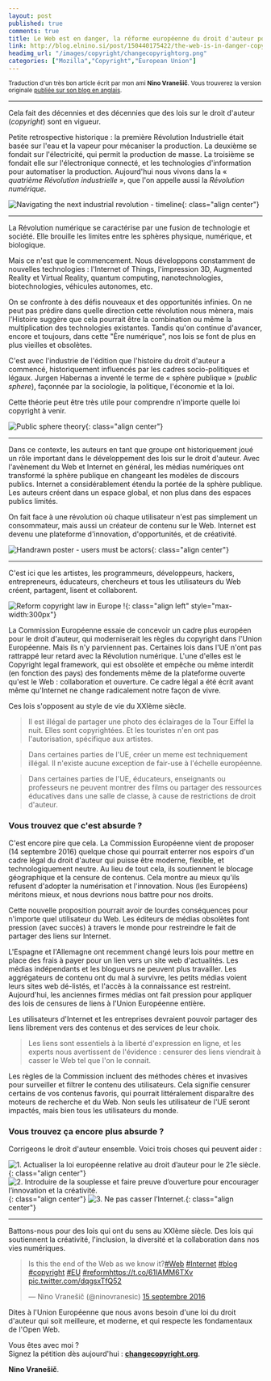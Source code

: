 ```yaml
---
layout: post
published: true
comments: true
title: Le Web est en danger, la réforme européenne du droit d'auteur pourrait tout casser.
link: http://blog.elnino.si/post/150440175422/the-web-is-in-danger-copyright-reform-can-break
headimg_url: "/images/copyright/changecopyrightorg.png"
categories: ["Mozilla","Copyright","European Union"]
---
```

<small>Traduction d'un très bon article écrit par mon ami **Nino Vranešič**. Vous trouverez la version originale [publiée sur son blog en anglais](http://blog.elnino.si/post/150440175422/the-web-is-in-danger-copyright-reform-can-break).</small>

---

Cela fait des décennies et des décennies que des lois sur le droit d'auteur (*copyright*) sont en vigueur.

Petite retrospective historique : la première Révolution Industrielle était basée sur l'eau et la vapeur pour mécaniser la production. La deuxième se fondait sur l'électricité, qui permit la production de masse. La troisième se fondait elle sur l'électronique connecté, et les technologies d'information pour automatiser la production. Aujourd'hui nous vivons dans la « *quatrième Révolution industrielle* », que l'on appelle aussi la *Révolution numérique*.

![Navigating the next industrial revolution - timeline](/images/copyright/historic.png){: class="align center"}

---

La Révolution numérique se caractérise par une fusion de technologie et société. Elle brouille les limites entre les sphères physique, numérique, et biologique.

Mais ce n'est que le commencement. Nous développons constamment de nouvelles technologies : l'Internet of Things, l'impression 3D, Augmented Reality et Virtual Reality, quantum computing, nanotechnologies, biotechnologies, véhicules autonomes, etc.

On se confronte à des défis nouveaux et des opportunités infinies. On ne peut pas prédire dans quelle direction cette révolution nous mènera, mais l'Histoire suggère que cela pourrait être la combination ou même la multiplication des technologies existantes. Tandis qu'on continue d'avancer, encore et toujours, dans cette "Ère numérique", nos lois se font de plus en plus vieilles et obsolètes.

C'est avec l'industrie de l'édition que l'histoire du droit d'auteur a commencé, historiquement influencés par les cadres socio-politiques et légaux. Jurgen Habernas a inventé le terme de « sphère publique » (*public sphere*), façonnée par la sociologie, la politique, l'économie et la loi.

Cette théorie peut être très utile pour comprendre n'importe quelle loi copyright à venir.

![Public sphere theory](/images/copyright/publicsphere.png){: class="align center"}

---

Dans ce contexte, les auteurs en tant que groupe ont historiquement joué un rôle important dans le développement des lois sur le droit d'auteur. Avec l'avènement du Web et Internet en général, les médias numériques ont transformé la sphère publique en changeant les modèles de discours publics. Internet a considérablement étendu la portée de la sphère publique. Les auteurs créent dans un espace global, et non plus dans des espaces publics limités.

On fait face à une révolution où chaque utilisateur n'est pas simplement un consommateur, mais aussi un créateur de contenu sur le Web. Internet est devenu une plateforme d'innovation, d'opportunités, et de créativité.

![Handrawn poster - users must be actors](/images/copyright/poster.jpg){: class="align center"}

---

C'est ici que les artistes, les programmeurs, développeurs, hackers, entrepreneurs, éducateurs, chercheurs et tous les utilisateurs du Web créent, partagent, lisent et collaborent.

![Reform copyright law in Europe !](/images/copyright/reform.jpg){: class="align left" style="max-width:300px"}

La Commission Européenne essaie de concevoir un cadre plus européen pour le droit d'auteur, qui moderniserait les règles du copyright dans l'Union Européenne. Mais ils n'y parviennent pas. Certaines lois dans l'UE n'ont pas rattrappé leur retard avec la Révolution numérique. L'une d'elles est le Copyright legal framework, qui est obsolète et empêche ou même interdit (en fonction des pays) des fondements même de la plateforme ouverte qu'est le Web : collaboration et ouverture. Ce cadre légal a été écrit avant même qu'Internet ne change radicalement notre façon de vivre.

Ces lois s'opposent au style de vie du XXIème siècle.

> Il est illégal de partager une photo des éclairages de la Tour Eiffel la nuit. Elles sont copyrightées. Et les touristes n'en ont pas l'autorisation, spécifique aux artistes.  

> Dans certaines parties de l'UE, créer un meme est techniquement illégal. Il n'existe aucune exception de fair-use à l'échelle européenne.

> Dans certaines parties de l'UE, éducateurs, enseignants ou professeurs ne peuvent montrer des films ou partager des ressources éducatives dans une salle de classe, à cause de restrictions de droit d'auteur.

### Vous trouvez que c'est absurde ?

C'est encore pire que cela. La Commission Européenne vient de proposer (14 septembre 2016) quelque chose qui pourrait enterrer nos espoirs d'un cadre légal du droit d'auteur qui puisse être moderne, flexible, et technologiquement neutre. Au lieu de tout cela, ils soutiennent le blocage géographique et la censure de contenus. Cela montre au mieux qu'ils refusent d'adopter la numérisation et l'innovation. Nous (les Européens) méritons mieux, et nous devrions nous battre pour nos droits.

Cette nouvelle proposition pourrait avoir de lourdes conséquences pour n'importe quel utilisateur du Web. Les éditeurs de médias obsolètes font pression (avec succès) à travers le monde pour restreindre le fait de partager des liens sur Internet.

L'Espagne et l'Allemagne ont recemment changé leurs lois pour mettre en place des frais à payer pour un lien vers un site web d'actualités. Les médias indépendants et les blogueurs ne peuvent plus travailler. Les aggrégateurs de contenu ont du mal à survivre, les petits médias voient leurs sites web dé-listés, et l'accès à la connaissance est restreint. Aujourd'hui, les anciennes firmes médias ont fait pression pour appliquer des lois de censures de liens à l'Union Européenne entière.

Les utilisateurs d'Internet et les entreprises devraient pouvoir partager des liens librement vers des contenus et des services de leur choix.

> Les liens sont essentiels à la liberté d'expression en ligne, et les experts nous avertissent de l'évidence : censurer des liens viendrait à casser le Web tel que l'on le connait.

Les règles de la Commission incluent des méthodes chères et invasives pour surveiller et filtrer le contenu des utilisateurs. Cela signifie censurer certains de vos contenus favoris, qui pourrait littéralement disparaître des moteurs de recherche et du Web. Non seuls les utilisateur de l'UE seront impactés, mais bien tous les utilisateurs du monde.

### Vous trouvez ça encore plus absurde ?

Corrigeons le droit d'auteur ensemble. Voici trois choses qui peuvent aider :

![1. Actualiser la loi européenne relative au droit d’auteur pour le 21e siècle.](/images/copyright/copyright1.png){: class="align center"}
![2. Introduire de la souplesse et faire preuve d’ouverture pour encourager l’innovation et la créativité.](/images/copyright/copyright3.png){: class="align center"}
![3. Ne pas casser l’Internet.](/images/copyright/copyright2.png){: class="align center"}

---

Battons-nous pour des lois qui ont du sens au XXIème siècle. Des lois qui soutiennent la créativité, l'inclusion, la diversité et la collaboration dans nos vies numériques.

<!--![We can cowork it out.](/images/copyright/nino-cowork.jpg){: class="align center"}-->

<blockquote class="twitter-tweet" data-lang="fr"><p lang="en" dir="ltr">Is this the end of the Web as we know it?<a href="https://twitter.com/hashtag/Web?src=hash">#Web</a> <a href="https://twitter.com/hashtag/Internet?src=hash">#Internet</a> <a href="https://twitter.com/hashtag/blog?src=hash">#blog</a> <a href="https://twitter.com/hashtag/copyright?src=hash">#copyright</a> <a href="https://twitter.com/hashtag/EU?src=hash">#EU</a> <a href="https://twitter.com/hashtag/reform?src=hash">#reform</a><a href="https://t.co/61IAMM6TXv">https://t.co/61IAMM6TXv</a> <a href="https://t.co/dqgsxTfQ52">pic.twitter.com/dqgsxTfQ52</a></p>&mdash; Nino Vranešič (@ninovranesic) <a href="https://twitter.com/ninovranesic/status/776365031923613696">15 septembre 2016</a></blockquote>
<script async src="//platform.twitter.com/widgets.js" charset="utf-8"></script>

Dites à l'Union Européenne que nous avons besoin d'une loi du droit d'auteur qui soit meilleure, et moderne, et qui respecte les fondamentaux de l'Open Web.

Vous êtes avec moi ?  
Signez la pétition dès aujourd'hui : [**changecopyright.org**](https://www.changecopyright.org/?locale=fr).

**Nino Vranešič**.